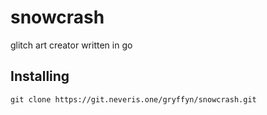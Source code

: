 # snowcrash

glitch art creator written in go

## Installing

`git clone https://git.neveris.one/gryffyn/snowcrash.git`
